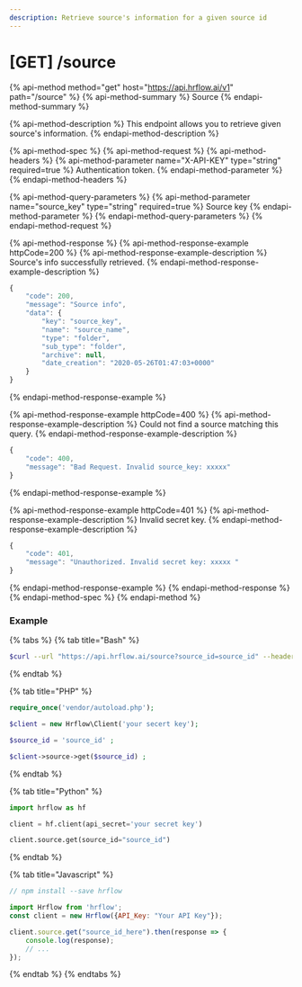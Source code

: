 ```yaml
---
description: Retrieve source's information for a given source id
---
```


# \[GET\] /source

{% api-method method="get" host="https://api.hrflow.ai/v1" path="/source" %}
{% api-method-summary %}
Source
{% endapi-method-summary %}

{% api-method-description %}
This endpoint allows you to retrieve given source's information.
{% endapi-method-description %}

{% api-method-spec %}
{% api-method-request %}
{% api-method-headers %}
{% api-method-parameter name="X-API-KEY" type="string" required=true %}
Authentication token.
{% endapi-method-parameter %}
{% endapi-method-headers %}

{% api-method-query-parameters %}
{% api-method-parameter name="source\_key" type="string" required=true %}
Source key
{% endapi-method-parameter %}
{% endapi-method-query-parameters %}
{% endapi-method-request %}

{% api-method-response %}
{% api-method-response-example httpCode=200 %}
{% api-method-response-example-description %}
Source's info successfully retrieved.
{% endapi-method-response-example-description %}

```javascript
{
    "code": 200,
    "message": "Source info",
    "data": {
        "key": "source_key",
        "name": "source_name",
        "type": "folder",
        "sub_type": "folder",
        "archive": null,
        "date_creation": "2020-05-26T01:47:03+0000"
    }
}
```
{% endapi-method-response-example %}

{% api-method-response-example httpCode=400 %}
{% api-method-response-example-description %}
Could not find a source matching this query.
{% endapi-method-response-example-description %}

```javascript
{
    "code": 400,
    "message": "Bad Request. Invalid source_key: xxxxx"
}
```
{% endapi-method-response-example %}

{% api-method-response-example httpCode=401 %}
{% api-method-response-example-description %}
Invalid secret key.
{% endapi-method-response-example-description %}

```javascript
{
    "code": 401,
    "message": "Unauthorized. Invalid secret key: xxxxx "
}
```
{% endapi-method-response-example %}
{% endapi-method-response %}
{% endapi-method-spec %}
{% endapi-method %}



### Example

{% tabs %}
{% tab title="Bash" %}
```bash
$curl --url "https://api.hrflow.ai/source?source_id=source_id" --header "X-API-KEY: api_key"
```
{% endtab %}

{% tab title="PHP" %}
```php
require_once('vendor/autoload.php');

$client = new Hrflow\Client('your secert key');

$source_id = 'source_id' ;

$client->source->get($source_id) ;

```
{% endtab %}

{% tab title="Python" %}
```python
import hrflow as hf

client = hf.client(api_secret='your secret key')

client.source.get(source_id="source_id")
```
{% endtab %}

{% tab title="Javascript" %}
```javascript
// npm install --save hrflow

import Hrflow from 'hrflow';
const client = new Hrflow({API_Key: "Your API Key"});

client.source.get("source_id_here").then(response => {
    console.log(response);
    // ...
});

```
{% endtab %}
{% endtabs %}


